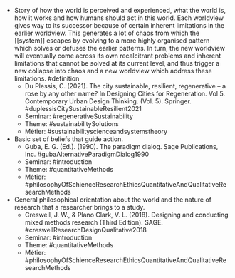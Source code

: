 - Story of how the world is perceived and experienced, what the world is, how it works and how humans should act in this world. Each worldview gives way to its successor because of certain inherent limitations in the earlier worldview. This generates a lot of chaos from which the [[system]] escapes by evolving to a more highly organised pattern which solves or defuses the earlier patterns. In turn, the new worldview will eventually come across its own recalcitrant problems and inherent limitations that cannot be solved at its current level, and thus trigger a new collapse into chaos and a new worldview which address these limitations. #definition
	- Du Plessis, C. (2021). The city sustainable, resilient, regenerative – a rose by any other name? In Designing Cities for Regeneration. Vol 5. Contemporary Urban Design Thinking. (Vol. 5). Springer.
	  #duplessisCitySustainableResilient2021
	- Seminar: #regenerativeSustainability
	- Theme: #sustainabilitySolutions
	- Métier: #sustainabilityscienceandsystemstheory
- Basic set of beliefs that guide action.
	- Guba, E. G. (Ed.). (1990). The paradigm dialog. Sage Publications, Inc. #gubaAlternativeParadigmDialog1990
	- Seminar: #introduction
	- Theme: #quantitativeMethods
	- Métier: #philosophyOfSchienceResearchEthicsQuantitativeAndQualitativeResearchMethods
- General philosophical orientation about the world and the nature of research that a researcher brings to a study.
	- Creswell, J. W., & Plano Clark, V. L. (2018). Designing and conducting mixed methods research (Third Edition). SAGE. #creswellResearchDesignQualitative2018
	- Seminar: #introduction
	- Theme: #quantitativeMethods
	- Métier: #philosophyOfSchienceResearchEthicsQuantitativeAndQualitativeResearchMethods